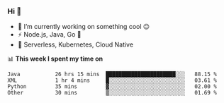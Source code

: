 ### Hi 👋

<!--
**nodejh/nodejh** is a ✨ _special_ ✨ repository because its `README.md` (this file) appears on your GitHub profile.

Here are some ideas to get you started:

- 🔭 I’m currently working on ...
- 🌱 I’m currently learning ...
- 👯 I’m looking to collaborate on ...
- 🤔 I’m looking for help with ...
- 💬 Ask me about ...
- 📫 How to reach me: ...
- 😄 Pronouns: ...
- ⚡ Fun fact: ...
-->

- 🔭 I’m currently working on something cool :wink:
- ⚡ Node.js, Java, Go :thought_balloon:
- 🤖 Serverless, Kubernetes, Cloud Native

📊 **This week I spent my time on**

<!--START_SECTION:waka-->

```text
Java           26 hrs 15 mins  ██████████████████████░░░   88.15 %
XML            1 hr 4 mins     █░░░░░░░░░░░░░░░░░░░░░░░░   03.61 %
Python         35 mins         ▓░░░░░░░░░░░░░░░░░░░░░░░░   02.00 %
Other          30 mins         ▒░░░░░░░░░░░░░░░░░░░░░░░░   01.69 %
```

<!--END_SECTION:waka-->


<!--
:traffic_light: **Visitors**

![visitors](https://visitor-badge.glitch.me/badge?page_id=nodejh.nodejh)
-->
